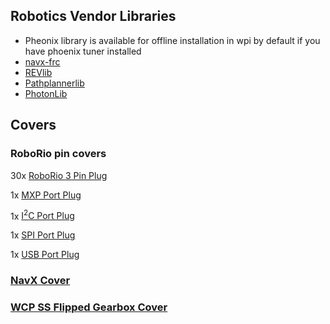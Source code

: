 ## Robotics Vendor Libraries
- Pheonix library is available for offline installation in wpi by default if you have phoenix tuner installed
- [navx-frc](https://www.kauailabs.com/dist/frc/2022/navx_frc.json "Online installation link")
- [REVlib](https://software-metadata.revrobotics.com/REVLib-2023.json "Online installation link")
- [Pathplannerlib](https://3015rangerrobotics.github.io/pathplannerlib/PathplannerLib.json "Online installation link")
- [PhotonLib](https://maven.photonvision.org/repository/internal/org/photonvision/PhotonLib-json/1.0/PhotonLib-json-1.0.json "Online installation link")


## Covers

### RoboRio pin covers

30x [RoboRio 3 Pin Plug](Covers/RoboRioPinPlug.STL)

1x [MXP Port Plug](Covers/RoboRioExtraPinPlug.STL)

1x [I<sup>2</sup>C Port Plug](Covers/RoboRioI2CPinPlug.STL)

1x [SPI Port Plug](Covers/RoboRioSPIPinPlug.STL)

1x [USB Port Plug](Covers/USBBPortCover.STL)

### [NavX Cover](Covers/navx-mxp-roborio-lid_v4.stl)

### [WCP SS Flipped Gearbox Cover](Covers/gearbox%20cover.stl)


